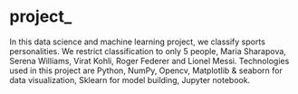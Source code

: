 # project_
In this data science and machine learning project, we classify sports personalities. We restrict classification to only 5 people,
Maria Sharapova, Serena Williams, Virat Kohli, Roger Federer and Lionel Messi.
Technologies used in this project are Python, NumPy, Opencv, Matplotlib & seaborn for data visualization, Sklearn for model building, Jupyter notebook. 
